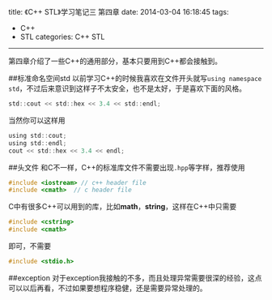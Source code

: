 title: 《C++ STL》学习笔记三 第四章
date: 2014-03-04 16:18:45
tags: 
- C++
- STL
categories: C++ STL
---
第四章介绍了一些C++的通用部分，基本只要用到C++都会接触到。

##标准命名空间std
以前学习C++的时候我喜欢在文件开头就写``using namespace std``，不过后来意识到这样子不太安全，也不是太好，于是喜欢下面的风格。
```c
std::cout << std::hex << 3.4 << std::endl;
```
当然你可以这样用
```c
using std::cout;
using std::endl;
cout << std::hex << 3.4 << endl;
```
##头文件
和C不一样，C++的标准库文件不需要出现``.hpp``等字样，推荐使用
```c
#include <iostream> // c++ header file
#include <cmath>  // c header file
```
C中有很多C++可以用到的库，比如**math**，**string**，这样在C++中只需要
```c
#include <cstring>
#include <cmath>
```
即可，不需要
```c
#include <stdio.h>
```
##exception
对于exception我接触的不多，而且处理异常需要很深的经验，这点可以以后再看，不过如果要想程序稳健，还是需要异常处理的。
